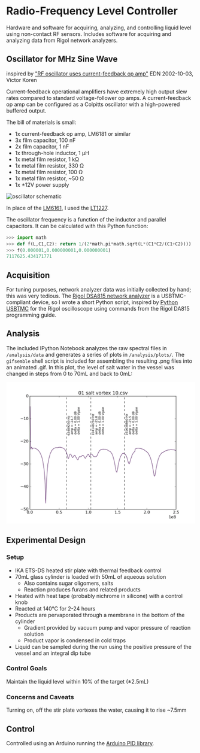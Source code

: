 Radio-Frequency Level Controller
================================
Hardware and software for acquiring, analyzing, and controlling liquid level using non-contact RF sensors.
Includes software for acquiring and analyzing data from Rigol network analyzers.

Oscillator for MHz Sine Wave
----------------------------

inspired by ["RF oscillator uses current-feedback op amp"][EDN_rf]
EDN 2002-10-03, Victor Koren

Current-feedback operational amplifiers have extremely high output slew rates compared to standard voltage-follower op amps.  A current-feedback op amp can be configured as a Colpitts oscillator with a high-powered buffered output.

The bill of materials is small:
- 1x current-feedback op amp, LM6181 or similar
- 3x film capacitor, 100 nF
- 2x film capacitor, 1 nF
- 1x through-hole inductor, 1 µH
- 1x metal film resistor, 1 kΩ
- 1x metal film resistor, 330 Ω
- 1x metal film resistor, 100 Ω
- 1x metal film resistor, ~50 Ω
- 1x ±12V power supply

![oscillator schematic][schematic]

In place of the [LM6161], I used the [LT1227].

The oscillator frequency is a function of the inductor and parallel capacitors.  It can be calculated with this Python function:

```python
>>> import math
>>> def f(L,C1,C2): return 1/(2*math.pi*math.sqrt(L*(C1*C2/(C1+C2))))
>>> f(0.000001,0.000000001,0.000000001)
7117625.434171771
```

Acquisition
-----------
For tuning purposes, network analyzer data was initially collected by hand; this was very tedious.  The [Rigol DSA815 network analyzer][rigol-na] is a USBTMC-compliant device, so I wrote a short Python script, inspired by [Python USBTMC][pyusbtmc] for the Rigol oscilloscope using commands from the Rigol DA815 programming guide.

Analysis
--------
The included IPython Notebook analyzes the raw spectral files in `/analysis/data` and generates a series of plots in `/analysis/plots/`.  The `gifsemble` shell script is included for assembling the resulting .png files into an animated .gif.  In this plot, the level of salt water in the vessel was changed in steps from 0 to 70mL and back to 0mL:

![network analysis][plot]

Experimental Design
-------------------

### Setup

- IKA ETS-DS heated stir plate with thermal feedback control
- 70mL glass cylinder is loaded with 50mL of aqueous solution
  - Also contains sugar oligomers, salts
  - Reaction produces furans and related products
- Heated with heat tape (probably nichrome in silicone) with a control knob
- Reacted at 140°C for 2-24 hours
- Products are pervaporated through a membrane in the bottom of the cylinder
  - Gradient provided by vacuum pump and vapor pressure of reaction solution
  - Product vapor is condensed in cold traps
- Liquid can be sampled during the run using the positive pressure of the vessel and an integral dip tube

### Control Goals

Maintain the liquid level within 10% of the target (±2.5mL)

### Concerns and Caveats

Turning on, off the stir plate vortexes the water, causing it to rise ~7.5mm 

Control
-------

Controlled using an Arduino running the [Arduino PID library][arduino-pid].


[EDN_rf]: http://www.edn.com/design/analog/4342658/RF-oscillator-uses-current-feedback-op-amp
[LM6161]: http://www.ti.com/lit/ds/symlink/lm6161.pdf
[LT1227]: http://cds.linear.com/docs/en/datasheet/1227fb.pdf
[rigol-na]: https://www.rigolna.com/products/spectrum-analyzers/dsa800/dsa815/
[pyusbtmc]: http://www.cibomahto.com/2010/04/controlling-a-rigol-oscilloscope-using-linux-and-python/
[schematic]: https://cdn.rawgit.com/GravesLab/rigol-networkanalyzer/master/img/oscillator-schematic.svg
[plot]: img/animated-salt-vortex.gif
[arduino-pid]: https://github.com/br3ttb/Arduino-PID-Library
